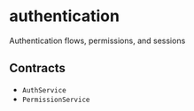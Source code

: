 # authentication

Authentication flows, permissions, and sessions

## Contracts

- `AuthService`
- `PermissionService`
